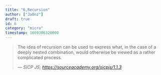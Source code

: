```yaml
---
title: "6,Recursion"
author: ["Ja0nz"]
draft: true
id: 6
category: "micro"
timestamp: 1669306320000
---
```


> The idea of recursion can be used to express what, in the case of a deeply nested combination, would otherwise be viewed as a rather complicated process.
>
> <cite>— SICP JS; <https://sourceacademy.org/sicpjs/1.1.3></cite>
